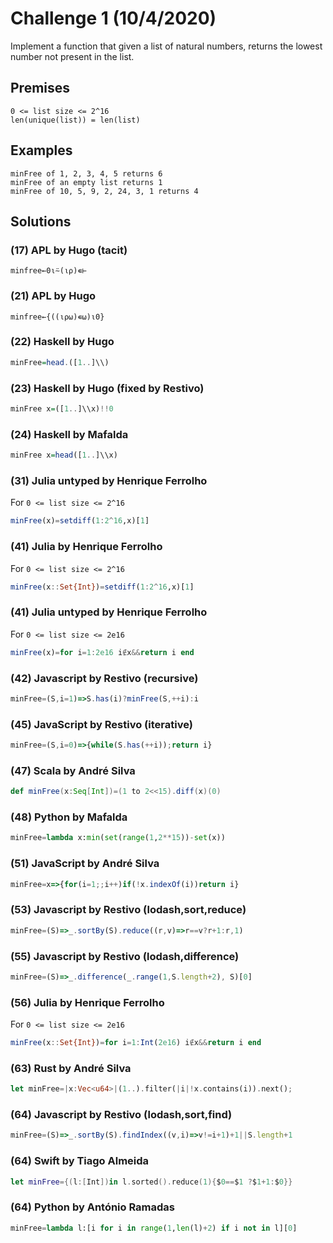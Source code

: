 # Challenge 1 (10/4/2020)

Implement a function that given a list of 
natural numbers, returns the lowest number 
not present in the list.

## Premises

```
0 <= list size <= 2^16
len(unique(list)) = len(list)
```

## Examples

```
minFree of 1, 2, 3, 4, 5 returns 6
minFree of an empty list returns 1
minFree of 10, 5, 9, 2, 24, 3, 1 returns 4
```

## Solutions

### (17) APL by Hugo (tacit)
```apl
minfree←0⍳⍨(⍳⍴)∊⊢
```

### (21) APL by Hugo
```apl
minfree←{((⍳⍴⍵)∊⍵)⍳0}
```

### (22) Haskell by Hugo

```haskell
minFree=head.([1..]\\)
```

### (23) Haskell by Hugo (fixed by Restivo)

```haskell
minFree x=([1..]\\x)!!0
```

### (24) Haskell by Mafalda   

```haskell
minFree x=head([1..]\\x)
```

### (31) Julia untyped by Henrique Ferrolho
For `0 <= list size <= 2^16`
```julia
minFree(x)=setdiff(1:2^16,x)[1]
```

### (41) Julia by Henrique Ferrolho
For `0 <= list size <= 2^16`
```julia
minFree(x::Set{Int})=setdiff(1:2^16,x)[1]
```

### (41) Julia untyped by Henrique Ferrolho
For `0 <= list size <= 2e16`
```julia
minFree(x)=for i=1:2e16 i∉x&&return i end
```

### (42) Javascript by Restivo (recursive)

```javascript
minFree=(S,i=1)=>S.has(i)?minFree(S,++i):i
```

### (45) JavaScript by Restivo (iterative)
```javascript
minFree=(S,i=0)=>{while(S.has(++i));return i}
```

### (47) Scala by André Silva
```scala
def minFree(x:Seq[Int])=(1 to 2<<15).diff(x)(0)
```

### (48) Python by Mafalda   

```python
minFree=lambda x:min(set(range(1,2**15))-set(x))
```

### (51) JavaScript by André Silva
```javascript
minFree=x=>{for(i=1;;i++)if(!x.indexOf(i))return i}
```

### (53) Javascript by Restivo (lodash,sort,reduce)
```javascript
minFree=(S)=>_.sortBy(S).reduce((r,v)=>r==v?r+1:r,1)
```

### (55) Javascript by Restivo (lodash,difference)
```javascript
minFree=(S)=>_.difference(_.range(1,S.length+2), S)[0]
```

### (56) Julia by Henrique Ferrolho
For `0 <= list size <= 2e16`
```julia
minFree(x::Set{Int})=for i=1:Int(2e16) i∉x&&return i end
```

### (63) Rust by André Silva
```rust
let minFree=|x:Vec<u64>|(1..).filter(|i|!x.contains(i)).next();
```

### (64) Javascript by Restivo (lodash,sort,find)
```javascript
minFree=(S)=>_.sortBy(S).findIndex((v,i)=>v!=i+1)+1||S.length+1
```

### (64) Swift by Tiago Almeida
```Swift
let minFree={(l:[Int])in l.sorted().reduce(1){$0==$1 ?$1+1:$0}}
```

### (64) Python by António Ramadas
```python
minFree=lambda l:[i for i in range(1,len(l)+2) if i not in l][0]
```
